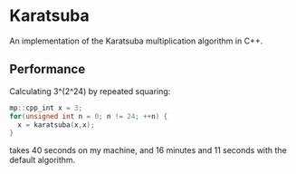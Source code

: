 # Karatsuba

An implementation of the Karatsuba multiplication algorithm in C++.

## Performance

Calculating 3^(2^24) by repeated squaring:

```c++
mp::cpp_int x = 3;
for(unsigned int n = 0; n != 24; ++n) {
  x = karatsuba(x,x);
}
  ```
  
  takes 40 seconds on my machine, and 16 minutes and 11 seconds with the default algorithm.
